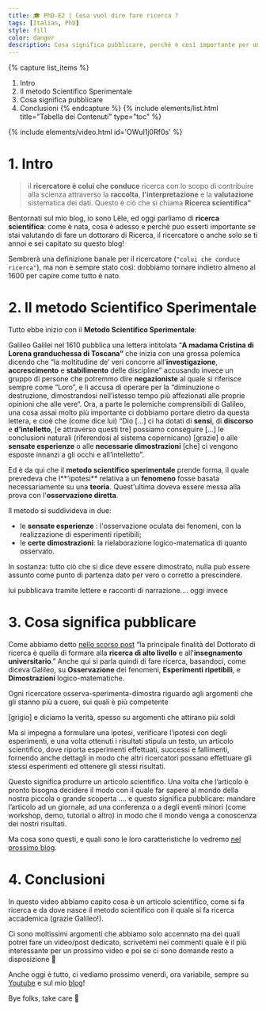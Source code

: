 ```yaml
---
title: 🎓 PhD-E2 | Cosa vuol dire fare ricerca ?
tags: [Italian, PhD]
style: fill
color: danger
description: Cosa significa pubblicare, perchè è così importante per un dottorando, e che tipi esistono. Descriverò il tutto cercando di essere sintetico e semplice 😃
---
```


{% capture list_items %}
1. Intro
2. Il metodo Scientifico Sperimentale
3. Cosa significa pubblicare
4. Conclusioni
{% endcapture %}
{% include elements/list.html title="Tabella dei Contenuti" type="toc" %}

<!-- {% include elements/figure.html image="https://bit.ly/2N69TKO" caption="video is coming ..." %} -->

{% include elements/video.html id='OWuI1j0Rf0s' %}

# 1. Intro

> il **ricercatore è colui che conduce** ricerca con lo scopo di contribuire alla scienza attraverso la **raccolta**, **l'interpretazione** e la **valutazione** sistematica dei dati. Questo è ciò che si chiama **Ricerca scientifica”**

Bentornati sul mio blog, io sono Lële, ed oggi parliamo di **ricerca scientifica**: come è nata, cosa è adesso e perchè puo esserti importante se stai valutando di fare un dottoraro di Ricerca, il ricercatore o anche solo se ti annoi e sei capitato su questo blog!

Sembrerà una definizione banale per il ricercatore (`"colui che conduce ricerca"`), ma non è sempre stato così: dobbiamo tornare indietro almeno al 1600 per capire come tutto è nato.

# 2. Il metodo Scientifico Sperimentale

Tutto ebbe inizio con il **Metodo Scientifico Sperimentale**:

Galileo Galilei nel 1610 pubblica una lettera intitolata “**A madama Cristina di Lorena granduchessa di Toscana”** che inizia con una grossa polemica dicendo che “la moltitudine de’ veri concorre all’**investigazione**, **accrescimento** e **stabilimento** delle discipline” accusando invece un gruppo di persone che potremmo dire **negazioniste** al quale si riferisce sempre come “Loro”, e li accusa di operare per la “diminuzione o destruzione, dimostrandosi nell’istesso tempo più affezionati alle proprie opinioni che alle vere“. Ora, a parte le polemiche comprensibili di Galileo, una cosa assai molto più importante ci dobbiamo portare dietro da questa lettera, e cioè che (come dice lui)  “Dio […] ci ha dotati di **sensi**, di **discorso** e **d’intelletto**, [e attraverso questi tre] possiamo conseguire […]  le conclusioni naturali (riferendosi al sistema copernicano) [grazie] o alle **sensate esperienze** o alle **necessarie dimostrazioni** [che] ci vengono esposte innanzi a gli occhi e all’intelletto”.

Ed è da qui che il **metodo scientifico sperimentale** prende forma, il quale prevedeva che l**‘ipotesi** relativa a un **fenomeno** fosse basata necessariamente su una **teoria**. Quest'ultima doveva essere messa alla prova con l'**osservazione diretta**.

Il metodo si suddivideva in due:

- le **sensate esperienze** : l'osservazione oculata dei fenomeni, con la realizzazione di esperimenti ripetibili;
- le **certe dimostrazioni**: la rielaborazione logico-matematica di quanto osservato.

In sostanza: tutto ciò che si dice deve essere dimostrato, nulla può essere assunto come punto di partenza dato per vero o corretto a prescindere.

lui pubblicava tramite lettere e racconti di narrazione…. oggi invece

# 3. Cosa significa pubblicare

Come abbiamo detto [nello scorso post](http://www.emanuelevivoli.me/blog/phd-e1) “la principale finalità del Dottorato di ricerca è quella di formare alla **ricerca di alto livello** e all'**insegnamento universitario**.” Anche qui si parla quindi di fare ricerca, basandoci, come diceva Galileo, su **Osservazione** dei fenomeni, **Esperimenti ripetibili**, e **Dimostrazioni** logico-matematiche.

Ogni ricercatore osserva-sperimenta-dimostra riguardo agli argomenti che gli stanno più a cuore, sui quali è più competente

[grigio] e diciamo la verità, spesso su argomenti che attirano più soldi

Ma si impegna a formulare una ipotesi, verificare l’ipotesi con degli esperimenti, e una volta ottenuti i risultati stipula un testo, un articolo scientifico, dove riporta esperimenti effettuati, successi e fallimenti, fornendo anche dettagli in modo che altri ricercatori possano effettuare gli stessi esperimenti ed ottenere gli stessi risultati. 

Questo significa produrre un articolo scientifico. Una volta che l’articolo è pronto bisogna decidere il modo con il quale far sapere al mondo della nostra piccola o grande scoperta …. e questo significa pubblicare:  mandare l’articolo ad un giornale, ad una conferenza o a degli eventi minori (come workshop, demo, tutorial o altro) in modo che il mondo venga a conoscenza dei nostri risultati.

Ma cosa sono questi, e quali sono le loro caratteristiche lo vedremo [nel prossimo blog](http://www.emanuelevivoli.me/blog/phd-e3).
# 4. Conclusioni

In questo video abbiamo capito cosa è un articolo scientifico, come si fa ricerca e da dove nasce il metodo scientifico con il quale si fa ricerca accademica (grazie Galileo!). 
<!-- Abbiamo anche capito cosa significa pubblicare, dove è possibile mandare il proprio articolo e quali sono le differenze principali fra giornale, conferenza e workshop.  -->

Ci sono moltissimi argomenti che abbiamo solo accennato ma dei quali potrei fare un video/post dedicato, scrivetemi nei commenti quale è il più interessante per un prossimo video e poi se ci sono domande resto a disposizione 🙂

Anche oggi è tutto, ci vediamo prossimo venerdì, ora variabile, sempre su [Youtube](https://www.youtube.com/channel/UC0RQUY3Y-xHkd-3nKsthKaw/videos) e sul mio [blog](http://www.emanuelevivoli.me/blog)!

Bye folks, take care 🥬